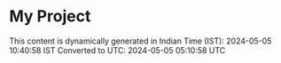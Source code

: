 # My Project

This content is dynamically generated in Indian Time (IST): 2024-05-05 10:40:58 IST
Converted to UTC: 2024-05-05 05:10:58 UTC
